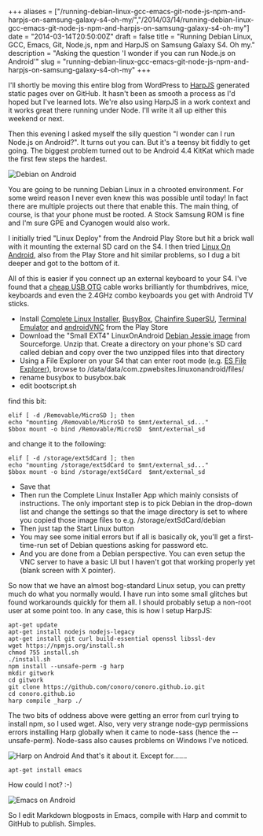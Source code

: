 +++
aliases = ["/running-debian-linux-gcc-emacs-git-node-js-npm-and-harpjs-on-samsung-galaxy-s4-oh-my/","/2014/03/14/running-debian-linux-gcc-emacs-git-node-js-npm-and-harpjs-on-samsung-galaxy-s4-oh-my"]
date = "2014-03-14T20:50:00Z"
draft = false
title = "Running Debian Linux, GCC, Emacs, Git, Node.js, npm and HarpJS on Samsung Galaxy S4. Oh my."
description = "Asking the question 'I wonder if you can run Node.js on Android'"
slug = "running-debian-linux-gcc-emacs-git-node-js-npm-and-harpjs-on-samsung-galaxy-s4-oh-my"
+++

I'll shortly be moving this entire blog from WordPress to [HarpJS](http://harpjs.com/docs/deployment/github-pages) generated static pages over on GitHub. It hasn't been as smooth a process as I'd hoped but I've learned lots. We're also using HarpJS in a work context and it works great there running under Node. I'll write it all up either this weekend or next.

Then this evening I asked myself the silly question "I wonder can I run Node.js on Android?". It turns out you can. But it's a teensy bit fiddly to get going. The biggest problem turned out to be Android 4.4 KitKat which made the first few steps the hardest.

![Debian on Android](https://d2j17b10ywb1i7.cloudfront.net/wp-content/uploads/2014/03/harp_android_02.jpg "Debian and Harp")

You are going to be running Debian Linux in a chrooted environment. For some weird reason I never even knew this was possible until today! In fact there are multiple projects out there that enable this. The main thing, of course, is that your phone must be rooted. A Stock Samsung ROM is fine and I'm sure GPE and Cyanogen would also work.

I initially tried "Linux Deploy" from the Android Play Store but hit a brick wall with it mounting the external SD card on the S4. I then tried [Linux On Android](https://play.google.com/store/apps/details?id=com.zpwebsites.linuxonandroid), also from the Play Store and hit similar problems, so I dug a bit deeper and got to the bottom of it. 

All of this is easier if you connect up an external keyboard to your S4. I've found that a [cheap USB OTG](http://dx.com/p/micro-usb-otg-cable-for-android-tablet-gps-mp3-phone-black-276901) cable works brilliantly for thumbdrives, mice, keyboards and even the 2.4GHz combo keyboards you get with Android TV sticks.

* Install [Complete Linux Installer](https://play.google.com/store/apps/details?id=com.zpwebsites.linuxonandroid), [BusyBox](https://play.google.com/store/apps/details?id=stericson.busybox), [Chainfire SuperSU](https://play.google.com/store/apps/details?id=eu.chainfire.supersu), [Terminal Emulator](https://play.google.com/store/apps/details?id=jackpal.androidterm) and  [androidVNC](https://play.google.com/store/apps/details?id=android.androidVNC) from the Play Store 
* Download the "Small EXT4" LinuxOnAndroid [Debian Jessie image](http://sourceforge.net/projects/linuxonandroid/files/Debian/Testing/Small/) from Sourceforge. Unzip that. Create a directory on your phone's SD card called debian and copy over the two unzipped files into that directory
* Using a File Explorer on your S4 that can enter root mode (e.g. [ES File Explorer](https://play.google.com/store/apps/details?id=com.estrongs.android.pop)), browse to /data/data/com.zpwebsites.linuxonandroid/files/
* rename busybox to busybox.bak
* edit bootscript.sh 

find this bit:

    elif [ -d /Removable/MicroSD ]; then
    echo "mounting /Removable/MicroSD to $mnt/external_sd..."
    $bbox mount -o bind /Removable/MicroSD  $mnt/external_sd

and change it to the following:

    elif [ -d /storage/extSdCard ]; then
    echo "mounting /storage/extSdCard to $mnt/external_sd..."
    $bbox mount -o bind /storage/extSdCard  $mnt/external_sd


* Save that
* Then run the Complete Linux Installer App which mainly consists of instructions. The only important step is to pick Debian in the drop-down list and change the settings so that the image directory is set to where you copied those image files to e.g. /storage/extSdCard/debian
* Then just tap the Start Linux button
* You may see some initial errors but if all is basically ok, you'll get a first-time-run set of Debian questions asking for password etc.
* And you are done from a Debian perspective. You can even setup the VNC server to have a basic UI but I haven't got that working properly yet (blank screen with X pointer).

So now that we have an almost bog-standard Linux setup, you can pretty much do what you normally would. I have run into some small glitches but found workarounds quickly for them all. I should probably setup a non-root user at some point too. In any case, this is how I setup HarpJS:

    apt-get update
    apt-get install nodejs nodejs-legacy
    apt-get install git curl build-essential openssl libssl-dev
    wget https://npmjs.org/install.sh
    chmod 755 install.sh
    ./install.sh
    npm install --unsafe-perm -g harp
    mkdir gitwork
    cd gitwork
    git clone https://github.com/conoro/conoro.github.io.git
    cd conoro.github.io
    harp compile _harp ./

The two bits of oddness above were getting an error from curl trying to install npm, so I used wget. Also, very very strange node-gyp permissions errors installing Harp globally when it came to node-sass (hence the --unsafe-perm). Node-sass also causes problems on Windows I've noticed.

![Harp on Android](https://d2j17b10ywb1i7.cloudfront.net/wp-content/uploads/2014/03/harp_android.jpg "Harp and Android")
And that's it about it. Except for.......

```
apt-get install emacs
```

How could I not? :-)

![Emacs on Android](https://d2j17b10ywb1i7.cloudfront.net/wp-content/uploads/2014/03/emacs.png "Emacs and Android")

So I edit Markdown blogposts in Emacs, compile with Harp and commit to GitHub to publish. Simples.
